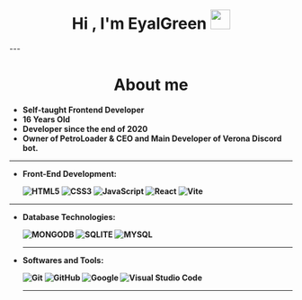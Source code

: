 <h1 align="center"><b>Hi , I'm EyalGreen </b><img src="https://media.giphy.com/media/hvRJCLFzcasrR4ia7z/giphy.gif" width="35"></h1>
---
<h1 align="center"><b>About me</h1>
  
- Self-taught Frontend Developer
- 16 Years Old
- Developer since the end of 2020
- Owner of PetroLoader & CEO and Main Developer of Verona Discord bot.

---

- **Front-End Development**:
	
   ![HTML5](https://img.shields.io/badge/HTML5%20-%23E34F26.svg?style=for-the-badge&logo=html5&logoColor=white)
   ![CSS3](https://img.shields.io/badge/CSS-%231572B6.svg?style=for-the-badge&logo=css3&logoColor=white)
   ![JavaScript](https://img.shields.io/badge/JavaScript%20-%23F7DF1E.svg?style=for-the-badge&logo=javascript&logoColor=white)
   ![React](https://img.shields.io/badge/-ReactJs-61DAFB?logo=react&logoColor=white&style=for-the-badge)
   ![Vite](https://img.shields.io/badge/Vite-%23ffc220.svg?style=for-the-badge&logo=vite&logoColor=white)

---
- **Database Technologies**:

   ![MONGODB](https://img.shields.io/badge/MongoDB-%2317ad55.svg?style=for-the-badge&logo=mongodb&logoColor=white)
   ![SQLITE](https://img.shields.io/badge/Sqlite-%2309435b.svg?style=for-the-badge&logo=sqlite&logoColor=white)
   ![MYSQL](https://img.shields.io/badge/MYSQL-%23e59008.svg?style=for-the-badge&logo=mysql&logoColor=white)
  
  ---
  
- **Softwares and Tools**:
	
   ![Git](https://img.shields.io/badge/git-%23F05033.svg?style=for-the-badge&logo=git&logoColor=white)
   ![GitHub](https://img.shields.io/badge/github-%23121011.svg?style=for-the-badge&logo=github&logoColor=white)
   ![Google](https://img.shields.io/badge/google-%234285F4.svg?style=for-the-badge&logo=google&logoColor=white)
   ![Visual Studio Code](https://img.shields.io/badge/Visual%20Studio%20Code-0078d7.svg?style=for-the-badge&logo=visual-studio-code&logoColor=white)

  ---
